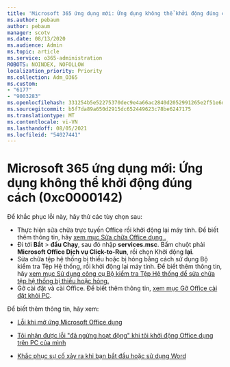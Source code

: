 ```yaml
---
title: 'Microsoft 365 ứng dụng mới: Ứng dụng không thể khởi động đúng cách (0xc0000142)'
ms.author: pebaum
author: pebaum
manager: scotv
ms.date: 08/13/2020
ms.audience: Admin
ms.topic: article
ms.service: o365-administration
ROBOTS: NOINDEX, NOFOLLOW
localization_priority: Priority
ms.collection: Adm_O365
ms.custom:
- "6177"
- "9003283"
ms.openlocfilehash: 331254b5e52275370dec9e4a66ac2840d2052991265e2f51e6ded149441556c8
ms.sourcegitcommit: b5f7da89a650d2915dc652449623c78be6247175
ms.translationtype: MT
ms.contentlocale: vi-VN
ms.lasthandoff: 08/05/2021
ms.locfileid: "54027441"
---
```

# <a name="microsoft-365-apps-error-the-application-was-unable-to-start-correctly-0xc0000142"></a>Microsoft 365 ứng dụng mới: Ứng dụng không thể khởi động đúng cách (0xc0000142)

Để khắc phục lỗi này, hãy thử các tùy chọn sau:

- Thực hiện sửa chữa trực tuyến Office rồi khởi động lại máy tính. Để biết thêm thông tin, hãy [xem mục Sửa chữa Office dụng .](https://support.microsoft.com/office/repair-an-office-application-7821d4b6-7c1d-4205-aa0e-a6b40c5bb88b)
- Đi tới **Bắt**   >   **đầu Chạy**, sau đó nhập **services.msc**. Bấm chuột phải **Microsoft Office Dịch vụ Click-to-Run**, rồi chọn Khởi động **lại**.
- Sửa chữa tệp hệ thống bị thiếu hoặc bị hỏng bằng cách sử dụng Bộ kiểm tra Tệp Hệ thống, rồi khởi động lại máy tính. Để biết thêm thông tin, hãy [xem mục Sử dụng công cụ Bộ kiểm tra Tệp Hệ thống để sửa chữa tệp hệ thống bị thiếu hoặc hỏng.](https://support.microsoft.com/help/929833/use-the-system-file-checker-tool-to-repair-missing-or-corrupted-system)
- Gỡ cài đặt và cài Office. Để biết thêm thông tin, [xem mục Gỡ Office cài đặt khỏi PC](https://support.microsoft.com/office/uninstall-office-from-a-pc-9dd49b83-264a-477a-8fcc-2fdf5dbf61d8).

Để biết thêm thông tin, hãy xem:  

- [Lỗi khi mở ứng Microsoft Office dụng](https://support.office.com/article/error-when-opening-microsoft-office-apps-b84b6a63-4b8c-46ec-ae9a-ad91d6160d72)  

- [Tôi nhận được lỗi "đã ngừng hoạt động" khi tôi khởi động Office dụng trên PC của mình](https://support.office.com/article/i-get-a-stopped-working-error-when-i-start-office-applications-on-my-pc-52bd7985-4e99-4a35-84c8-2d9b8301a2fa)  

- [Khắc phục sự cố xảy ra khi bạn bắt đầu hoặc sử dụng Word](https://docs.microsoft.com/office/troubleshoot/word/issues-when-start-or-use-word)